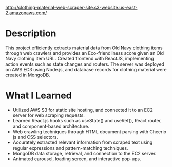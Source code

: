 http://clothing-material-web-scraper-site.s3-website.us-east-2.amazonaws.com/

# Description
This project efficiently extracts material data from Old Navy clothing items through web crawlers and provides an Eco-friendliness score given an Old Navy clothing item URL. Created frontend with ReactJS, implementing action events such as state changes and routers. The server was deployed on AWS EC3 using Node.js, and database records for clothing material were created in MongoDB.

# What I Learned
- Utilized AWS S3 for static site hosting, and connected it to an EC2 server for web scraping requests.
- Learned React.js hooks such as useState() and useRef(), React router, and component-based architecture.
- Web crawling techniques through HTML document parsing with Cheerio js and CSS selectors.
- Accurately extracted relevant information from scraped text using regular expressions and pattern-matching techniques.
- MongoDB data storage, retrieval, and connection to the EC2 server.
- Animated carousel, loading screen, and interactive pop-ups.
